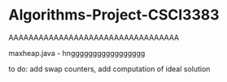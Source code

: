 # Algorithms-Project-CSCI3383

AAAAAAAAAAAAAAAAAAAAAAAAAAAAAAAAAA

maxheap.java - hnggggggggggggggggg

to do: add swap counters, add computation of ideal solution
